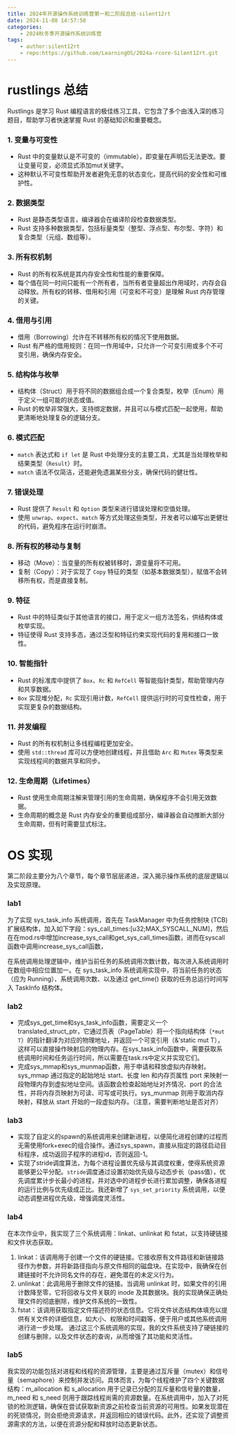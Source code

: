 ```yaml
---
title: 2024年开源操作系统训练营第一和二阶段总结-silent12rt
date: 2024-11-08 14:57:58
categories:
    - 2024秋冬季开源操作系统训练营 
tags:
    - author:silent12rt
    - repo:https://github.com/LearningOS/2024a-rcore-Silent12rt.git
---
```


# rustlings  总结
Rustlings 是学习 Rust 编程语言的极佳练习工具，它包含了多个由浅入深的练习题目，帮助学习者快速掌握 Rust 的基础知识和重要概念。
### 1. 变量与可变性
- Rust 中的变量默认是不可变的（immutable），即变量在声明后无法更改。要让变量可变，必须显式添加mut关键字。
- 这种默认不可变性帮助开发者避免无意的状态变化，提高代码的安全性和可维护性。

### 2. 数据类型
- Rust 是静态类型语言，编译器会在编译阶段检查数据类型。
- Rust 支持多种数据类型，包括标量类型（整型、浮点型、布尔型、字符）和复合类型（元组、数组等）。

### 3. 所有权机制
- Rust 的所有权系统是其内存安全性和性能的重要保障。
- 每个值在同一时间只能有一个所有者，当所有者变量超出作用域时，内存会自动释放。所有权的转移、借用和引用（可变和不可变）是理解 Rust 内存管理的关键。

### 4. 借用与引用
- 借用（Borrowing）允许在不转移所有权的情况下使用数据。
- Rust 有严格的借用规则：在同一作用域中，只允许一个可变引用或多个不可变引用，确保内存安全。

### 5. 结构体与枚举
- 结构体（Struct）用于将不同的数据组合成一个复合类型，枚举（Enum）用于定义一组可能的状态或值。
- Rust 的枚举非常强大，支持绑定数据，并且可以与模式匹配一起使用，帮助更清晰地处理复杂的逻辑分支。

### 6. 模式匹配
- `match` 表达式和 `if let` 是 Rust 中处理分支的主要工具，尤其是当处理枚举和结果类型（`Result`）时。
- `match` 语法不仅简洁，还能避免遗漏某些分支，确保代码的健壮性。

### 7. 错误处理
- Rust 提供了 `Result` 和 `Option` 类型来进行错误处理和空值处理。
- 使用 `unwrap`、`expect`、`match` 等方式处理这些类型，开发者可以编写出更健壮的代码，避免程序在运行时崩溃。

### 8. 所有权的移动与复制
- 移动（Move）：当变量的所有权被转移时，源变量将不可用。
- 复制（Copy）：对于实现了 `Copy` 特征的类型（如基本数据类型），赋值不会转移所有权，而是直接复制。

### 9. 特征

- Rust 中的特征类似于其他语言的接口，用于定义一组方法签名，供结构体或枚举实现。
- 特征使得 Rust 支持多态，通过泛型和特征约束实现代码的复用和接口一致性。

### 10. 智能指针
- Rust 的标准库中提供了 `Box`、`Rc` 和 `RefCell` 等智能指针类型，帮助管理内存和共享数据。
- `Box` 实现堆分配，`Rc` 实现引用计数，`RefCell` 提供运行时的可变性检查，用于实现更复杂的数据结构。

### 11. 并发编程
- Rust 的所有权机制让多线程编程更加安全。
- 使用 `std::thread` 库可以方便地创建线程，并且借助 `Arc` 和 `Mutex` 等类型来实现线程间的数据共享和同步。

### 12. 生命周期（Lifetimes）
- Rust 使用生命周期注解来管理引用的生命周期，确保程序不会引用无效数据。
- 生命周期的概念是 Rust 内存安全的重要组成部分，编译器会自动推断大部分生命周期，但有时需要显式标注。


# OS 实现

第二阶段主要分为八个章节，每个章节层层递进，深入揭示操作系统的底层逻辑以及实现原理。

### lab1
为了实现 sys_task_info 系统调用，首先在 TaskManager 中为任务控制块 (TCB) 扩展结构体，加入如下字段：sys_call_times:[u32;MAX_SYSCALL_NUM]，然后在在mod.rs中增加increase_sys_call和get_sys_call_times函数，进而在syscall函数中调用increase_sys_call函数，

在系统调用处理逻辑中，维护当前任务的系统调用次数计数，每次进入系统调用时在数组中相应位置加一。在 sys_task_info 系统调用实现中，将当前任务的状态（应为 Running）、系统调用次数、以及通过 get_time() 获取的任务总运行时间写入 TaskInfo 结构体。

### lab2
- 完成sys_get_time和sys_task_info函数，需要定义一个translated_struct_ptr，它通过页表（PageTable）将一个指向结构体（`*mut T`）的指针翻译为对应的物理地址，并返回一个可变引用（&'static mut T），这样可以直接操作映射后的物理内存。在sys_task_info函数中，需要获取系统调用时间和任务运行时间，所以需要在task.rs中定义并实现它们。
- 完成sys_mmap和sys_munmap函数，用于申请和释放虚拟内存映射。sys_mmap 通过指定的起始地址 start、长度 len 和内存页属性 port 来映射一段物理内存到虚拟地址空间。该函数会检查起始地址对齐情况、port 的合法性，并将内存页映射为可读、可写或可执行。sys_munmap 则用于取消内存映射，释放从 start 开始的一段虚拟内存。（注意，需要判断地址是否对齐）

### lab3
- 实现了自定义的spawn的系统调用来创建新进程，以便简化进程创建的过程而无需使用fork+exec的组合操作。通过sys_spawn，直接从指定的路径启动目标程序，成功返回子程序的进程id，否则返回-1。
- 实现了stride调度算法，为每个进程设置优先级与其调度权重，使得系统资源能够更公平分配。`stride`调度通过设置初始优先级与动态步长（pass值），优先调度累计步长最小的进程，并对选中的进程步长进行累加调整，确保各进程的运行比例与优先级成正比。我还新增了 `sys_set_priority` 系统调用，以便动态调整进程优先级，增强调度灵活性。

### lab4
在本次作业中，我实现了三个系统调用：linkat、unlinkat 和 fstat，以支持硬链接和文件状态获取。
1. linkat：该调用用于创建一个文件的硬链接。它接收原有文件路径和新链接路径作为参数，并将新路径指向与原文件相同的磁盘块。在实现中，我确保在创建链接时不允许同名文件的存在，避免潜在的未定义行为。
2. unlinkat：此调用用于删除文件的链接。当调用 unlinkat 时，如果文件的引用计数降至零，它将回收与文件关联的 inode 及其数据块。我的实现确保正确处理文件的彻底删除，维护文件系统的一致性。
3. fstat：该调用获取指定文件描述符的状态信息。它将文件状态结构体填充以提供有关文件的详细信息，如大小、权限和时间戳等，便于用户或其他系统调用进行进一步处理。
通过这三个系统调用的实现，我的文件系统支持了硬链接的创建与删除，以及文件状态的查询，从而增强了其功能和灵活性。

### lab5
我实现的功能包括对进程和线程的资源管理，主要是通过互斥量（mutex）和信号量（semaphore）来控制并发访问。具体而言，为每个线程维护了四个关键数据结构：m_allocation 和 s_allocation 用于记录已分配的互斥量和信号量的数量，m_need 和 s_need 则用于跟踪线程尚需的资源数量。在系统调用中，加入了对死锁的检测逻辑，确保在尝试获取新资源之前检查当前资源的可用性。如果发现潜在的死锁情况，则会拒绝资源请求，并返回相应的错误代码。此外，还实现了调整资源需求的方法，以便在资源分配和释放时动态更新状态。



